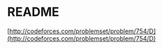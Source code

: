 # README

[http://codeforces.com/problemset/problem/754/D](http://codeforces.com/problemset/problem/754/D)

